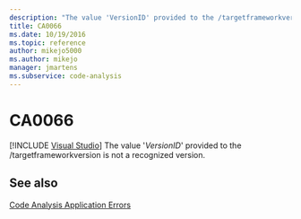 ```yaml
---
description: "The value 'VersionID' provided to the /targetframeworkversion is not a recognized version."
title: CA0066
ms.date: 10/19/2016
ms.topic: reference
author: mikejo5000
ms.author: mikejo
manager: jmartens
ms.subservice: code-analysis
---
```

# CA0066

 [!INCLUDE [Visual Studio](~/includes/applies-to-version/vs-windows-only.md)]
The value '*VersionID*' provided to the /targetframeworkversion is not a recognized version.

## See also
[Code Analysis Application Errors](../code-quality/code-analysis-application-errors.md)
